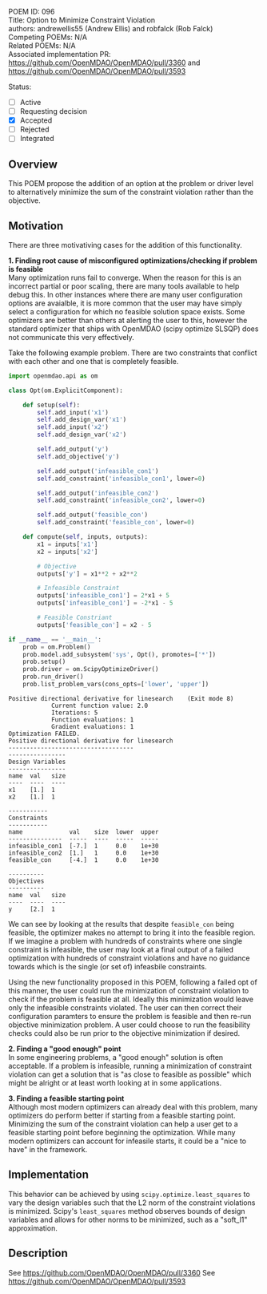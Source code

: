 POEM ID:  096  
Title:  Option to Minimize Constraint Violation  
authors: andrewellis55 (Andrew Ellis) and robfalck (Rob Falck)  
Competing POEMs: N/A  
Related POEMs: N/A  
Associated implementation PR: https://github.com/OpenMDAO/OpenMDAO/pull/3360 and https://github.com/OpenMDAO/OpenMDAO/pull/3593

Status:

- [ ] Active
- [ ] Requesting decision
- [x] Accepted
- [ ] Rejected
- [ ] Integrated

## Overview  
This POEM propose the addition of an option at the problem or driver level to alternatively minimize the sum of the constraint violation rather than the objective.

## Motivation  
There are three motivativing cases for the addition of this functionality.

**1. Finding root cause of misconfigured optimizations/checking if problem is feasible**  
Many optimization runs fail to converge. When the reason for this is an incorrect partial or poor scaling, there are many tools available to help debug this. In other instances where there are many user configuration options are avaialble, it is more common that the user may have simply select a configuration for which no feasible solution space exists. Some optimizers are better than others at alerting the user to this, however the standard optimizer that ships with OpenMDAO (scipy optimize SLSQP) does not communicate this very effectively.

Take the following example problem. There are two constraints that conflict with each other and one that is completely feasible.

```python
import openmdao.api as om

class Opt(om.ExplicitComponent):

    def setup(self):
        self.add_input('x1')
        self.add_design_var('x1')
        self.add_input('x2')
        self.add_design_var('x2')

        self.add_output('y')
        self.add_objective('y')

        self.add_output('infeasible_con1')
        self.add_constraint('infeasible_con1', lower=0)

        self.add_output('infeasible_con2')
        self.add_constraint('infeasible_con2', lower=0)

        self.add_output('feasible_con')
        self.add_constraint('feasible_con', lower=0)

    def compute(self, inputs, outputs):
        x1 = inputs['x1']
        x2 = inputs['x2']

        # Objective
        outputs['y'] = x1**2 + x2**2

        # Infeasible Constraint
        outputs['infeasible_con1'] = 2*x1 + 5
        outputs['infeasible_con1'] = -2*x1 - 5

        # Feasible Constriant
        outputs['feasible_con'] = x2 - 5

if __name__ == '__main__':
    prob = om.Problem()
    prob.model.add_subsystem('sys', Opt(), promotes=['*'])
    prob.setup()
    prob.driver = om.ScipyOptimizeDriver()
    prob.run_driver()
    prob.list_problem_vars(cons_opts=['lower', 'upper'])

```

```
Positive directional derivative for linesearch    (Exit mode 8)
            Current function value: 2.0
            Iterations: 5
            Function evaluations: 1
            Gradient evaluations: 1
Optimization FAILED.
Positive directional derivative for linesearch
-----------------------------------
----------------
Design Variables
----------------
name  val   size  
----  ----  ---- 
x1    [1.]  1
x2    [1.]  1

-----------
Constraints
-----------
name             val    size  lower  upper
---------------  -----  ----  -----  -----
infeasible_con1  [-7.]  1     0.0    1e+30
infeasible_con2  [1.]   1     0.0    1e+30
feasible_con     [-4.]  1     0.0    1e+30

----------
Objectives
----------
name  val   size
----  ----  ----
y     [2.]  1
```

We can see by looking at the results that despite `feasible_con` being feasible, the optimizer makes no attempt to bring it into the feasible region. If we imagine a problem with hundreds of constraints where one single constraint is infeasible, the user may look at a final output of a failed optimization with hundreds of constraint violations and have no guidance towards which is the single (or set of) infeasbile constraints.

Using the new functionality proposed in this POEM, following a failed opt of this manner, the user could run the minimization of constraint violation to check if the problem is feasible at all. Ideally this minimization would leave only the infeasible constraints violated. The user can then correct their configuration paramters to ensure the problem is feasible and then re-run objective minimization problem. A user could choose to run the feasibility checks could also be run prior to the objective minimization if desired.

**2. Finding a "good enough" point**  
In some engineering problems, a "good enough" solution is often acceptable. If a problem is infeasible, running a minimization of constraint violation can get a solution that is "as close to feasible as possible" which might be alright or at least worth looking at in some applications.

**3. Finding a feasible starting point**  
Although most modern optimizers can already deal with this problem, many optimizers do perform better if starting from a feasible starting point. Minimizing the sum of the constraint violation can help a user get to a feasible starting point before beginning the optimization. While many modern optimizers can account for infeasile starts, it could be a "nice to have" in the framework.

## Implementation

This behavior can be achieved by using `scipy.optimize.least_squares` to vary the design variables such that the L2 norm of the constraint violations is minimized.
Scipy's `least_squares` method observes bounds of design variables and allows for other norms to be minimized, such as a "soft_l1" approximation.

## Description
See https://github.com/OpenMDAO/OpenMDAO/pull/3360
See https://github.com/OpenMDAO/OpenMDAO/pull/3593



